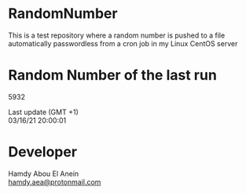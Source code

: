 # RandomNumber    
This is a test repository where a random number is pushed to a file automatically passwordless from a cron job in my Linux CentOS server    
# Random Number of the last run   
5932
      
Last update (GMT +1)    
03/16/21 20:00:01
# Developer    
Hamdy Abou El Anein   
hamdy.aea@protonmail.com
